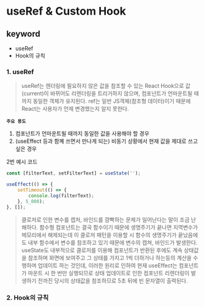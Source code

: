 # useRef & Custom Hook

## keyword

- useRef
- Hook의 규칙

### 1. useRef

> useRef는 렌더링에 필요하지 않은 값을 참조할 수 있는 React Hook으로
> 값(current)이 바뀌어도 리렌더링을 트리거하지 않으며, 컴포넌트가 언마운트될 때까지 동일한 객체가 유지된다.
> ref는 일반 JS객체(참조형 데이터)이기 때문에 React는 사용자가 언제 변경했는지 알지 못한다.

**`주요 용도`**

1. 컴포넌트가 언마운트될 때까지 동일한 값을 사용해야 할 경우
2. (useEffect 등과 함꼐 쓰면서 만나게 되는) 비동기 상황에서 현재 값을 제대로 쓰고 싶은 경우

2번 예시 코드

```jsx
const [filterText, setFilterText] = useState('');

useEffect(() => {
	setTimeout(() => {
		console.log(filterText);
	}, 5_000);
}, []);
```

> 클로저로 인한 변수를 캡처, 바인드를 깜빡하는 문제가 일어난다는 말이 조금 난해하다. 함수형 컴포넌트는 결국 함수이기 때문에 생명주기가 끝나면 지역변수가 메모리에서 해제되는데 이 클로저 패턴을 이용할 시 함수의 생명주기가 끝났음에도 내부 함수에서 변수를 참조하고 있기 때문에 변수의 캡쳐, 바인드가 발생한다. useState도 내부적으로 클로저를 이용해 컴포넌트가 반환된 후에도 계속 상태값을 참조하며 화면에 보여주고 그 상태를 가지고 1씩 더하거나 하는등의 계산을 수행하며 업데이트 하는 것인데, 이러한 원리로 인하여 현재 useEffect는 컴포넌트가 마운트 시 한 번만 실행되므로 상태 업데이트로 인한 컴포넌트 리렌더링이 발생하기 전까진 당시의 상태값을 참조하므로 5초 뒤에 빈 문자열이 출력된다.

### 2. Hook의 규칙
